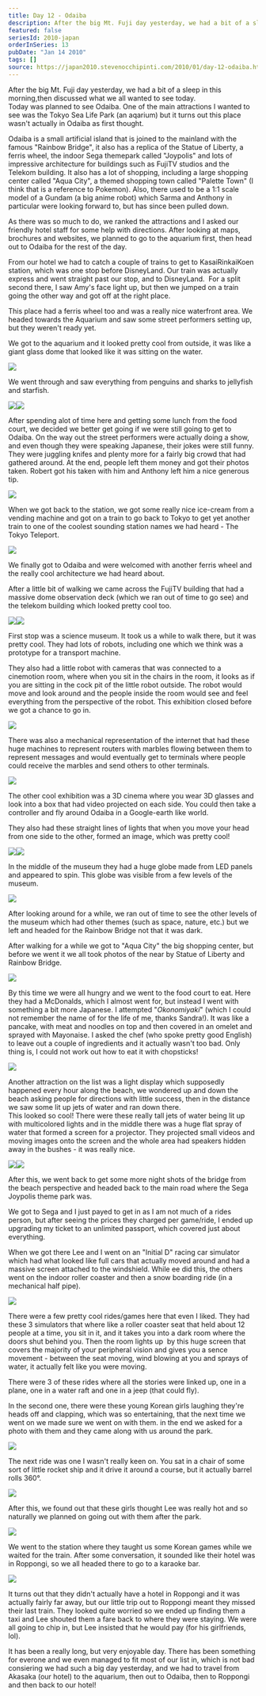 ```yaml
---
title: Day 12 - Odaiba
description: After the big Mt. Fuji day yesterday, we had a bit of a sleep in this morning,then discussed what we all wanted to see today.  Today was pla...
featured: false
seriesId: 2010-japan
orderInSeries: 13
pubDate: "Jan 14 2010"
tags: []
source: https://japan2010.stevenocchipinti.com/2010/01/day-12-odaiba.html
---
```


After the big Mt. Fuji day yesterday, we had a bit of a sleep in this morning,then discussed what we all wanted to see today.  
Today was planned to see Odaiba. One of the main attractions I wanted to see was the Tokyo Sea Life Park (an aqarium) but it turns out this place wasn't actually in Odaiba as first thought.

Odaiba is a small artificial island that is joined to the mainland with the famous "Rainbow Bridge", it also has a replica of the Statue of Liberty, a ferris wheel, the indoor Sega themepark called "Joypolis" and lots of impressive architecture for buildings such as FujiTV studios and the Telekom building. It also has a lot of shopping, including a large shopping center called "Aqua City", a themed shopping town called "Palette Town" (I think that is a reference to Pokemon). Also, there used to be a 1:1 scale model of a Gundam (a big anime robot) which Sarma and Anthony in particular were looking forward to, but has since been pulled down.

As there was so much to do, we ranked the attractions and I asked our friendly hotel staff for some help with directions. After looking at maps, brochures and websites, we planned to go to the aquarium first, then head out to Odaiba for the rest of the day.

From our hotel we had to catch a couple of trains to get to KasaiRinkaiKoen  station, which was one stop before DisneyLand. Our train was actually express and went straight past our stop, and to DisneyLand.  For a split second there, I saw Amy's face light up, but then we jumped on a train going the other way and got off at the right place.

This place had a ferris wheel too and was a really nice waterfront area. We headed towards the Aquarium and saw some street performers setting up, but they weren't ready yet.

We got to the aquarium and it looked pretty cool from outside, it was like a giant glass dome that looked like it was sitting on the water.

[![](https://3.bp.blogspot.com/_l2YQkMP1pOU/S07Ccn0IpYI/AAAAAAAAAZA/-3bUJvPa_3Q/s320/DSC_0001.JPG)](https://3.bp.blogspot.com/_l2YQkMP1pOU/S07Ccn0IpYI/AAAAAAAAAZA/-3bUJvPa_3Q/s1600-h/DSC_0001.JPG)

We went through and saw everything from penguins and sharks to jellyfish and starfish.

[![](https://3.bp.blogspot.com/_l2YQkMP1pOU/S07CkXxxu0I/AAAAAAAAAZI/uf1TN7Vd-Ak/s320/DSC_0085.JPG)](https://3.bp.blogspot.com/_l2YQkMP1pOU/S07CkXxxu0I/AAAAAAAAAZI/uf1TN7Vd-Ak/s1600-h/DSC_0085.JPG)[![](https://4.bp.blogspot.com/_l2YQkMP1pOU/S07CpxoknXI/AAAAAAAAAZQ/FaiYQi6u9S4/s320/DSC_0144.JPG)](https://4.bp.blogspot.com/_l2YQkMP1pOU/S07CpxoknXI/AAAAAAAAAZQ/FaiYQi6u9S4/s1600-h/DSC_0144.JPG)

After spending alot of time here and getting some lunch from the food court, we decided we better get going if we were still going to get to Odaiba. On the way out the street performers were actually doing a show, and even though they were speaking Japanese, their jokes were still funny. They were juggling knifes and plenty more for a fairly big crowd that had gathered around. At the end, people left them money and got their photos taken. Robert got his taken with him and Anthony left him a nice generous tip.

[![](https://4.bp.blogspot.com/_l2YQkMP1pOU/S07C0nQBrqI/AAAAAAAAAZY/X425Cq5yvMc/s320/DSC_0189.JPG)](https://4.bp.blogspot.com/_l2YQkMP1pOU/S07C0nQBrqI/AAAAAAAAAZY/X425Cq5yvMc/s1600-h/DSC_0189.JPG)

When we got back to the station, we got some really nice ice-cream from a vending machine and got on a train to go back to Tokyo to get yet another train to one of the coolest sounding station names we had heard - The Tokyo Teleport.

[![](https://1.bp.blogspot.com/_l2YQkMP1pOU/S07C8NnEc9I/AAAAAAAAAZg/62fc19ap2zU/s320/DSC_0199.JPG)](https://1.bp.blogspot.com/_l2YQkMP1pOU/S07C8NnEc9I/AAAAAAAAAZg/62fc19ap2zU/s1600-h/DSC_0199.JPG)

We finally got to Odaiba and were welcomed with another ferris wheel and the really cool architecture we had heard about.

After a little bit of walking we came across the FujiTV building that had a massive dome observation deck (which we ran out of time to go see) and the telekom building which looked pretty cool too.

[![](https://4.bp.blogspot.com/_l2YQkMP1pOU/S07DHC1TwVI/AAAAAAAAAZo/9vieJwvq4O0/s320/DSC_0212.JPG)](https://4.bp.blogspot.com/_l2YQkMP1pOU/S07DHC1TwVI/AAAAAAAAAZo/9vieJwvq4O0/s1600-h/DSC_0212.JPG)[![](https://1.bp.blogspot.com/_l2YQkMP1pOU/S07DMx-VBaI/AAAAAAAAAZw/C4zWEO25btc/s320/DSC_0221.JPG)](https://1.bp.blogspot.com/_l2YQkMP1pOU/S07DMx-VBaI/AAAAAAAAAZw/C4zWEO25btc/s1600-h/DSC_0221.JPG)

First stop was a science museum. It took us a while to walk there, but it was pretty cool. They had lots of robots, including one which we think was a prototype for a transport machine.

They also had a little robot with cameras that was connected to a cinemotion room, where when you sit in the chairs in the room, it looks as if you are sitting in the cock pit of the little robot outside. The robot would move and look around and the people inside the room would see and feel everything from the perspective of the robot. This exhibition closed before we got a chance to go in.

[![](https://3.bp.blogspot.com/_l2YQkMP1pOU/S07DVknsb9I/AAAAAAAAAZ4/Hfvwdi1G_fo/s320/DSC_0234.JPG)](https://3.bp.blogspot.com/_l2YQkMP1pOU/S07DVknsb9I/AAAAAAAAAZ4/Hfvwdi1G_fo/s1600-h/DSC_0234.JPG)

There was also a mechanical representation of the internet that had these huge machines to represent routers with marbles flowing between them to represent messages and would eventually get to terminals where people could receive the marbles and send others to other terminals.

[![](https://3.bp.blogspot.com/_l2YQkMP1pOU/S07Dd5__kLI/AAAAAAAAAaA/nkEOBkZkXhs/s320/DSC_0232.JPG)](https://3.bp.blogspot.com/_l2YQkMP1pOU/S07Dd5__kLI/AAAAAAAAAaA/nkEOBkZkXhs/s1600-h/DSC_0232.JPG)

The other cool exhibition was a 3D cinema where you wear 3D glasses and look into a box that had video projected on each side. You could then take a controller and fly around Odaiba in a Google-earth like world.

They also had these straight lines of lights that when you move your head from one side to the other, formed an image, which was pretty cool!

[![](https://2.bp.blogspot.com/_l2YQkMP1pOU/S07Dkv3P_UI/AAAAAAAAAaI/W_PgdgMfVM4/s320/DSC_0242.JPG)](https://2.bp.blogspot.com/_l2YQkMP1pOU/S07Dkv3P_UI/AAAAAAAAAaI/W_PgdgMfVM4/s1600-h/DSC_0242.JPG)[![](https://2.bp.blogspot.com/_l2YQkMP1pOU/S07DqcowraI/AAAAAAAAAaQ/qGN0bdTa-WI/s320/DSC_0243.JPG)](https://2.bp.blogspot.com/_l2YQkMP1pOU/S07DqcowraI/AAAAAAAAAaQ/qGN0bdTa-WI/s1600-h/DSC_0243.JPG)

In the middle of the museum they had a huge globe made from LED panels and appeared to spin. This globe was visible from a few levels of the museum.

[![](https://3.bp.blogspot.com/_l2YQkMP1pOU/S07DycUVo7I/AAAAAAAAAaY/ZC5iiUKiAbE/s320/DSC_0253.JPG)](https://3.bp.blogspot.com/_l2YQkMP1pOU/S07DycUVo7I/AAAAAAAAAaY/ZC5iiUKiAbE/s1600-h/DSC_0253.JPG)

After looking around for a while, we ran out of time to see the other levels of the museum which had other themes (such as space, nature, etc.) but we left and headed for the Rainbow Bridge not that it was dark.

After walking for a while we got to "Aqua City" the big shopping center, but before we went it we all took photos of the near by Statue of Liberty and Rainbow Bridge.

[![](https://3.bp.blogspot.com/_l2YQkMP1pOU/S07D5suUIHI/AAAAAAAAAag/Cfu2XwlGGLc/s320/DSC_0271.JPG)](https://3.bp.blogspot.com/_l2YQkMP1pOU/S07D5suUIHI/AAAAAAAAAag/Cfu2XwlGGLc/s1600-h/DSC_0271.JPG)

By this time we were all hungry and we went to the food court to eat. Here they had a McDonalds, which I almost went for, but instead I went with something a bit more Japanese. I attempted "_Okonomiyaki_" (which I could not remember the name of for the life of me, thanks Sandra!). It was like a pancake, with meat and noodles on top and then covered in an omelet and sprayed with Mayonaise. I asked the chef (who spoke pretty good English) to leave out a couple of ingredients and it actually wasn't too bad. Only thing is, I could not work out how to eat it with chopsticks!

[![](https://1.bp.blogspot.com/_l2YQkMP1pOU/S07ECRXDodI/AAAAAAAAAao/p2Ykwcn2ypU/s320/DSC_0282.JPG)](https://1.bp.blogspot.com/_l2YQkMP1pOU/S07ECRXDodI/AAAAAAAAAao/p2Ykwcn2ypU/s1600-h/DSC_0282.JPG)

Another attraction on the list was a light display which supposedly happened every hour along the beach, we wondered up and down the beach asking people for directions with little success, then in the distance we saw some lit up jets of water and ran down there.  
This looked so cool! There were these really tall jets of water being lit up with multicolored lights and in the middle there was a huge flat spray of water that formed a screen for a projector. They projected small videos and moving images onto the screen and the whole area had speakers hidden away in the bushes - it was really nice.

[![](https://2.bp.blogspot.com/_l2YQkMP1pOU/S07ELKPh3dI/AAAAAAAAAaw/Fd0yRaOP_ls/s320/DSC_0307.JPG)](https://2.bp.blogspot.com/_l2YQkMP1pOU/S07ELKPh3dI/AAAAAAAAAaw/Fd0yRaOP_ls/s1600-h/DSC_0307.JPG)[![](https://2.bp.blogspot.com/_l2YQkMP1pOU/S07ESLdBZ2I/AAAAAAAAAa4/itr5VtDHVkM/s320/DSC_0308.JPG)](https://2.bp.blogspot.com/_l2YQkMP1pOU/S07ESLdBZ2I/AAAAAAAAAa4/itr5VtDHVkM/s1600-h/DSC_0308.JPG)

After this, we went back to get some more night shots of the bridge from the beach perspective and headed back to the main road where the Sega Joypolis theme park was.

We got to Sega and I just payed to get in as I am not much of a rides person, but after seeing the prices they charged per game/ride, I ended up upgrading my ticket to an unlimited passport, which covered just about everything.

When we got there Lee and I went on an "Initial D" racing car simulator which had what looked like full cars that actually moved around and had a massive screen attached to the windshield. While ee did this, the others went on the indoor roller coaster and then a snow boarding ride (in a mechanical half pipe).

[![](https://3.bp.blogspot.com/_l2YQkMP1pOU/S07EZFz-SEI/AAAAAAAAAbA/DRMTVdMefd4/s320/DSC_0349.JPG)](https://3.bp.blogspot.com/_l2YQkMP1pOU/S07EZFz-SEI/AAAAAAAAAbA/DRMTVdMefd4/s1600-h/DSC_0349.JPG)

There were a few pretty cool rides/games here that even I liked. They had these 3 simulators that where like a roller coaster seat that held about 12 people at a time, you sit in it, and it takes you into a dark room where the doors shut behind you. Then the room lights up  by this huge screen that covers the majority of your peripheral vision and gives you a sence movement - between the seat moving, wind blowing at you and sprays of water, it actually felt like you were moving.

There were 3 of these rides where all the stories were linked up, one in a plane, one in a water raft and one in a jeep (that could fly).

In the second one, there were these young Korean girls laughing they're heads off and clapping, which was so entertaining, that the next time we went on we made sure we went on with them. in the end we asked for a photo with them and they came along with us around the park.

[![](https://4.bp.blogspot.com/_l2YQkMP1pOU/S07EiR9SgOI/AAAAAAAAAbI/04RtrVJpCGs/s320/DSC_0362.JPG)](https://4.bp.blogspot.com/_l2YQkMP1pOU/S07EiR9SgOI/AAAAAAAAAbI/04RtrVJpCGs/s1600-h/DSC_0362.JPG)

The next ride was one I wasn't really keen on. You sat in a chair of some sort of little rocket ship and it drive it around a course, but it actually barrel rolls 360°.

[![](https://2.bp.blogspot.com/_l2YQkMP1pOU/S07EtyIK7vI/AAAAAAAAAbQ/BaZGnX1R_a8/s320/DSC_0370.JPG)](https://2.bp.blogspot.com/_l2YQkMP1pOU/S07EtyIK7vI/AAAAAAAAAbQ/BaZGnX1R_a8/s1600-h/DSC_0370.JPG)

After this, we found out that these girls thought Lee was really hot and so naturally we planned on going out with them after the park.

[![](https://4.bp.blogspot.com/_l2YQkMP1pOU/S07E3LlfHyI/AAAAAAAAAbY/giLMtZ5JzQc/s320/DSC_0388.JPG)](https://4.bp.blogspot.com/_l2YQkMP1pOU/S07E3LlfHyI/AAAAAAAAAbY/giLMtZ5JzQc/s1600-h/DSC_0388.JPG)

We went to the station where they taught us some Korean games while we waited for the train. After some conversation, it sounded like their hotel was in Roppongi, so we all headed there to go to a karaoke bar.

[![](https://2.bp.blogspot.com/_l2YQkMP1pOU/S07E_DhhkWI/AAAAAAAAAbg/lyDaldglEsg/s320/DSC_0394.JPG)](https://2.bp.blogspot.com/_l2YQkMP1pOU/S07E_DhhkWI/AAAAAAAAAbg/lyDaldglEsg/s1600-h/DSC_0394.JPG)

It turns out that they didn't actually have a hotel in Roppongi and it was actually fairly far away, but our little trip out to Roppongi meant they missed their last train. They looked quite worried so we ended up finding them a taxi and Lee shouted them a fare back to where they were staying. We were all going to chip in, but Lee insisted that he would pay (for his girlfriends, lol).

It has been a really long, but very enjoyable day. There has been something for everone and we even managed to fit most of our list in, which is not bad consiering we had such a big day yesterday, and we had to travel from Akasaka (our hotel) to the aquarium, then out to Odaiba, then to Roppongi and then back to our hotel!
